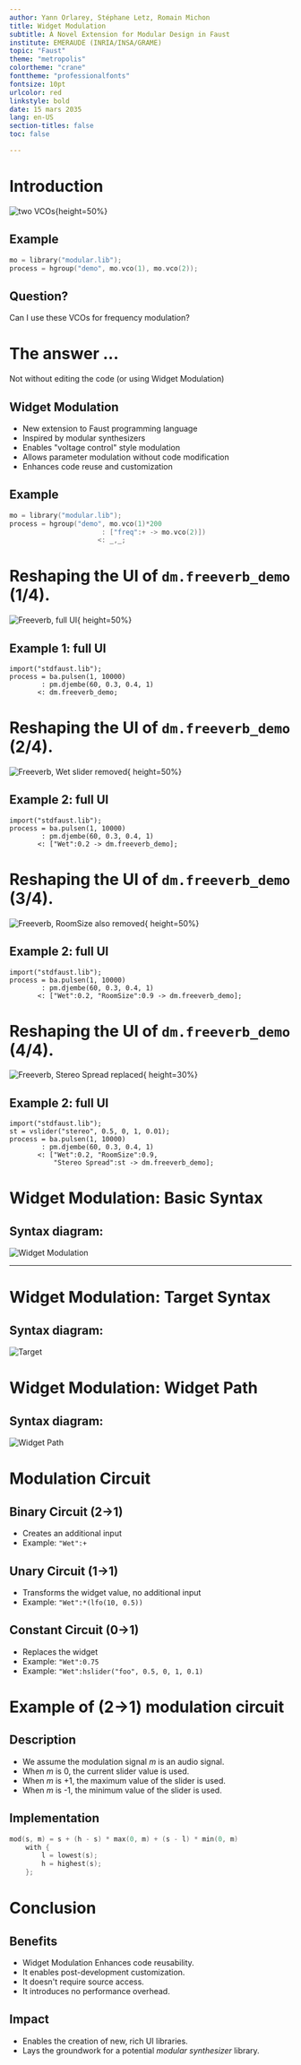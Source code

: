 ```yaml
---
author: Yann Orlarey, Stéphane Letz, Romain Michon
title: Widget Modulation
subtitle: A Novel Extension for Modular Design in Faust
institute: EMERAUDE (INRIA/INSA/GRAME)
topic: "Faust"
theme: "metropolis"
colortheme: "crane"
fonttheme: "professionalfonts"
fontsize: 10pt
urlcolor: red
linkstyle: bold
date: 15 mars 2035
lang: en-US
section-titles: false
toc: false

---
```

# Introduction

![two VCOs](images/two-vco.png){height=50%}

## Example

```C
mo = library("modular.lib");
process = hgroup("demo", mo.vco(1), mo.vco(2));
```

## Question?

Can I use these VCOs for frequency modulation?


# The answer ...

Not without editing the code (or using Widget Modulation)

## Widget Modulation

- New extension to Faust programming language
- Inspired by modular synthesizers
- Enables "voltage control" style modulation
- Allows parameter modulation without code modification
- Enhances code reuse and customization

## Example

```C
mo = library("modular.lib");
process = hgroup("demo", mo.vco(1)*200  
                       : ["freq":+ -> mo.vco(2)]) 
                      <: _,_;
```

# Reshaping the UI of `dm.freeverb_demo` (1/4).

![Freeverb, full UI](diagram/freeverb.png){ height=50%}

## Example 1: full UI

```faust
import("stdfaust.lib");
process = ba.pulsen(1, 10000) 
        : pm.djembe(60, 0.3, 0.4, 1)  
       <: dm.freeverb_demo;
```

# Reshaping the UI of `dm.freeverb_demo` (2/4).

![Freeverb, Wet slider removed](diagram/freeverb-nowet.png){ height=50%}

## Example 2: full UI

```faust
import("stdfaust.lib");
process = ba.pulsen(1, 10000) 
        : pm.djembe(60, 0.3, 0.4, 1)  
       <: ["Wet":0.2 -> dm.freeverb_demo];
```

# Reshaping the UI of `dm.freeverb_demo` (3/4).

![Freeverb, RoomSize also removed](diagram/freeverb-noroomsize.png){ height=50%}

## Example 2: full UI

```faust
import("stdfaust.lib");
process = ba.pulsen(1, 10000) 
        : pm.djembe(60, 0.3, 0.4, 1)  
       <: ["Wet":0.2, "RoomSize":0.9 -> dm.freeverb_demo];
```

# Reshaping the UI of `dm.freeverb_demo` (4/4).

![Freeverb, Stereo Spread replaced](diagram/freeverb-stereospread.png){ height=30%}

## Example 2: full UI

```faust
import("stdfaust.lib");
st = vslider("stereo", 0.5, 0, 1, 0.01);
process = ba.pulsen(1, 10000) 
        : pm.djembe(60, 0.3, 0.4, 1)  
       <: ["Wet":0.2, "RoomSize":0.9, 
	       "Stereo Spread":st -> dm.freeverb_demo];
```

# Widget Modulation: Basic Syntax

## Syntax diagram:
![Widget Modulation](diagram/WidgetModulationExpression.png)

---

# Widget Modulation: Target Syntax

## Syntax diagram:

![Target](diagram/Target.png)

# Widget Modulation: Widget Path

## Syntax diagram:

![Widget Path](diagram/WidgetPath.png)

# Modulation Circuit

## Binary Circuit (2→1)

- Creates an additional input
- Example: `"Wet":+`

## Unary Circuit (1→1)

- Transforms the widget value, no additional input
- Example: `"Wet":*(lfo(10, 0.5))`

## Constant Circuit (0→1)

- Replaces the widget
- Example: `"Wet":0.75`
- Example: `"Wet":hslider("foo", 0.5, 0, 1, 0.1)`

# Example of (2→1) modulation circuit

## Description

- We assume the modulation signal $m$ is an audio signal.
- When $m$ is 0, the current slider value is used.
- When $m$ is +1, the maximum value of the slider is used.
- When $m$ is -1, the minimum value of the slider is used.

## Implementation

```C
mod(s, m) = s + (h - s) * max(0, m) + (s - l) * min(0, m)
    with {
        l = lowest(s);
        h = highest(s);
    };
```

# Conclusion

## Benefits

- Widget Modulation Enhances code reusability.
- It enables post-development customization.
- It doesn't require source access.
- It introduces no performance overhead.

## Impact

- Enables the creation of new, rich UI libraries.
- Lays the groundwork for a potential _modular synthesizer_ library.